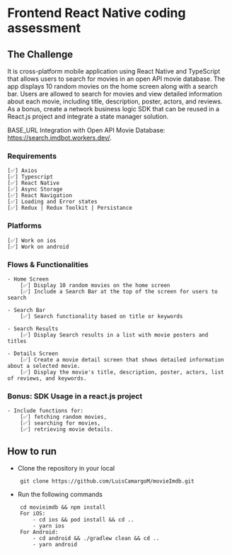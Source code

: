 # Frontend React Native coding assessment

## The Challenge

It is cross-platform mobile application using React Native and TypeScript that allows users to search for movies in an open API movie database. The app displays 10 random movies on the home screen along with a search bar. Users are allowed to search for movies and view detailed information about each movie, including title, description, poster, actors, and reviews.
As a bonus, create a network business logic SDK that can be reused in a React.js project and integrate a state manager solution.

BASE_URL Integration with Open API Movie Database: https://search.imdbot.workers.dev/.

### Requirements

    [✅] Axios
    [✅] Typescript
    [✅] React Native
    [✅] Async Storage
    [✅] React Navigation
    [✅] Loading and Error states
    [✅] Redux | Redux Toolkit | Persistance

### Platforms

    [✅] Work on ios
    [✅] Work on android

### Flows & Functionalities

    - Home Screen
        [✅] Display 10 random movies on the home screen
        [✅] Include a Search Bar at the top of the screen for users to search

    - Search Bar
        [✅] Search functionality based on title or keywords

    - Search Results
        [✅] Display Search results in a list with movie posters and titles

    - Details Screen
        [✅] Create a movie detail screen that shows detailed information about a selected movie.
        [✅] Display the movie's title, description, poster, actors, list of reviews, and keywords.

### Bonus: SDK Usage in a react.js project

    - Include functions for:
        [✅] fetching random movies,
        [✅] searching for movies,
        [✅] retrieving movie details.

## How to run

- Clone the repository in your local

```
    git clone https://github.com/LuisCamargoM/movieImdb.git
```

- Run the following commands

```
    cd movieimdb && npm install
    For iOS:
        - cd ios && pod install && cd ..
        - yarn ios
    For Android:
        - cd android && ./gradlew clean && cd ..
        - yarn android
```
